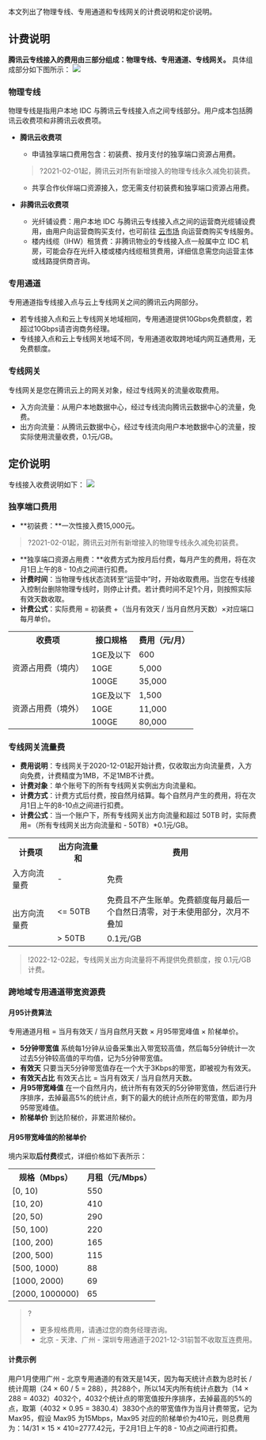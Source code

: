 本文列出了物理专线、专用通道和专线网关的计费说明和定价说明。

## 计费说明
**腾讯云专线接入的费用由三部分组成：物理专线、专用通道、专线网关。**
具体组成部分如下图所示：
![](https://main.qcloudimg.com/raw/916d6aa380554375af44a966c15a8f68.png)

### 物理专线
物理专线是指用户本地 IDC 与腾讯云专线接入点之间专线部分。用户成本包括腾讯云收费项和非腾讯云收费项。
- **腾讯云收费项**
  - 申请独享端口费用包含：初装费、按月支付的独享端口资源占用费。
   >?2021-02-01起，腾讯云对所有新增接入的物理专线永久减免初装费。
   > 
  
  - 共享合作伙伴端口资源接入，您无需支付初装费和独享端口资源占用费。
- **非腾讯云收费项**
  
  - 光纤铺设费：用户本地 IDC 与腾讯云专线接入点之间的运营商光缆铺设费用，由用户向运营商购买支付，也可前往 [云市场](https://market.cloud.tencent.com/categories/1042) 向运营商购买专线服务。
  - 楼内线缆（IHW）租赁费：非腾讯物业的专线接入点一般属中立 IDC 机房，可能会存在光纤入楼或楼内线缆租赁费用，详细信息需您向运营主体或线路提供商咨询。

### 专用通道
专用通道指专线接入点与云上专线网关之间的腾讯云内网部分。
- 若专线接入点和云上专线网关地域相同，专用通道提供10Gbps免费额度，若超过10Gbps请咨询商务经理。
- 专线接入点和云上专线网关地域不同，专用通道收取跨地域内网互通费用，无免费额度。

### 专线网关
专线网关是您在腾讯云上的网关对象，经过专线网关的流量收取费用。
- 入方向流量：从用户本地数据中心，经过专线流向腾讯云数据中心的流量，免费。
- 出方向流量：从腾讯云数据中心，经过专线流向用户本地数据中心的流量，按实际使用流量收费，0.1元/GB。

## 定价说明
专线接入收费说明如下：
![](https://main.qcloudimg.com/raw/113068fea021dc6ebaef228c9893c994.png)

### 独享端口费用
- **初装费：**一次性接入费15,000元。
 >?2021-02-01起，腾讯云对所有新增接入的物理专线永久减免初装费。
 >
- **独享端口资源占用费：**收费方式为按月后付费，每月产生的费用，将在次月1日上午的8 - 10点之间进行扣费。
- **计费时间**：当物理专线状态流转至“运营中”时，开始收取费用。当您在专线接入控制台删除物理专线时，则停止计费。若计费时间不足1个月，则按照实际有效天数收取。
- **计费公式**：实际费用 = 初装费 +（当月有效天 / 当月自然月天数）×对应端口每月单价。
<table>
<tr><th>收费项</th><th>接口规格</th><th>费用（元/月）</th></tr>
<tr><td rowspan=3> 资源占用费（境内）</td><td>1GE及以下</td><td>600</td></tr>
<tr><td>10GE<td>5,000 </td></tr>
<tr><td>100GE</td><td>35,000 </td></tr>
<tr><td rowspan=3> 资源占用费（境外）</td><td>1GE及以下</td><td>1,500 </td></tr>
<tr><td>10GE<td>11,000</td></tr>
<tr><td>100GE</td><td>80,000</td></tr>
</table>

### 专线网关流量费

- **费用说明**：专线网关于2020-12-01起开始计费，仅收取出方向流量费，入方向免费，计费精度为1MB，不足1MB不计费。
- **计费对象**：单个账号下的所有专线网关实例出方向流量和。
- **计费方式**：计费方式后付费，按自然月结算。每个自然月产生的费用，将在次月1日上午的8-10点之间进行扣费。
- **计费公式**：当一个账户下，所有专线网关出方向流量和超过 50TB 时，实际费用=（所有专线网关出方向流量和 - 50TB）*0.1元/GB。

<table>
<tr>
<th width="18%">计费项 </th>
<th width="20%">出方向流量和</th>
<th>费用</th>
</tr>
<tr>
<td>入方向流量费</td>
<td>-</td>
<td>免费</td>
</tr>
<tr>
<td rowspan=2>出方向流量费</td>
<td><= 50TB</td>
<td>免费且不产生账单。免费额度每月最后一个自然日清零，对于未使用部分，次月不叠加
</td>
</tr>
<tr>
<td> > 50TB</td>
<td>0.1元/GB
</td>
</tr>
</table>

>!2022-12-02起，专线网关出方向流量将不再提供免费额度，按 0.1元/GB 计费。
>

### 跨地域专用通道带宽资源费

#### 月95计费算法
专用通道月租 = 当月有效天 / 当月自然月天数 × 月95带宽峰值 × 阶梯单价。
- **5分钟带宽值**
 系统每1分钟从设备采集出入带宽较高值，然后每5分钟统计一次过去5分钟较高值的平均值，记为5分钟带宽值。
- **有效天**
 只要当天5分钟带宽值存在一个大于3Kbps的带宽，即被视为有效天。
- **有效天占比**
有效天占比 = 当月有效天 / 当月自然月天数。
- **月95带宽峰值**
 在一个自然月内，统计所有有效天的5分钟带宽值，然后进行升序排序，去掉最高5%的统计点，剩下的最大的统计点所在的带宽值，即为月95带宽峰值。
- **阶梯单价**
 到达阶梯价，非累进阶梯价。

#### 月95带宽峰值的阶梯单价
境内采取**后付费**模式，详细价格如下表所示：
<table>
<tr>
<th>规格（Mbps）</th>
<th>月租（元/Mbps）</th>
</tr>
<tr>
<td> [0, 10)</td>
<td>550</td>
</tr>
<tr>
<td>[10, 20)</td>
<td>410</td>
</tr>
<tr>
<td>[20, 50)</td>
<td>290</td>
</tr>
<tr>
<td>[50, 100)</td>
<td>220</td>
</tr>
<tr>
<td>[100, 200)</td>
<td>165</td>
</tr>
<tr>
<td>[200, 500)</td>
<td>115</td>
</tr>
<tr>
<td>[500, 1000)</td>
<td>88</td>
</tr>
<tr>
<td>[1000, 2000)</td>
<td>69</td>
</tr>
<tr>
<td>[2000, 1000000)</td>
<td>65</td>
</tr>
</table>

>?
>- 更多规格费用，请通过您的商务经理咨询。
>- 北京 - 天津、广州 - 深圳专用通道于2021-12-31前暂不收取互连费用。
>

#### 计费示例
用户1月使用广州 - 北京专用通道的有效天是14天，因为每天统计点数为总时长 / 统计周期（24 × 60 / 5 = 288），共288个，所以14天内所有统计点数为（14 × 288 = 4032）4032个，4032个统计点的带宽值按升序排序，去掉最高的5%的点，取第（4032 × 0.95 = 3830.4）3830个点的带宽值作为当月计费带宽，记为 Max95，假设 Max95 为15Mbps，Max95 对应的阶梯单价为410元，则总费用为：14/31 × 15 × 410=2777.42元，于2月1日上午的8 - 10点之间进行扣费。

